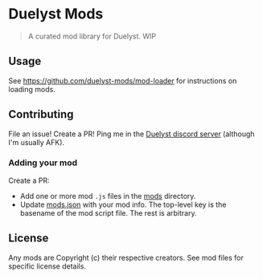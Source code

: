 # Duelyst Mods
> A curated mod library for Duelyst. WIP

## Usage

See https://github.com/duelyst-mods/mod-loader for instructions on loading mods.

## Contributing

File an issue! Create a PR! Ping me in the [Duelyst discord server](https://discordapp.com/invite/0WbpmyLbu52aphyb) (although I'm usually AFK).

### Adding your mod

Create a PR:

* Add one or more mod `.js` files in the [mods](mods) directory.
* Update [mods.json](mods.json) with your mod info. The top-level key is the basename of the mod script file. The rest is arbitrary.

## License

Any mods are Copyright (c) their respective creators. See mod files for specific license details.
